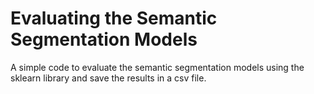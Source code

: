 # Evaluating the Semantic Segmentation Models
A simple code to evaluate the semantic segmentation models using the sklearn library and save the results in a csv file.
